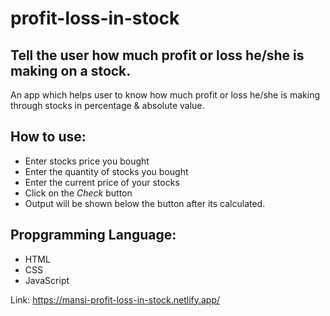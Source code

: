 # profit-loss-in-stock
## Tell the user how much profit or loss he/she is making on a stock.

An app which helps user to know how much profit or loss he/she is making through stocks in percentage & absolute value.

## How to use:
- Enter stocks price you bought
- Enter the quantity of stocks you bought
- Enter the current price of your stocks
- Click on the *Check* button
- Output will be shown below the button after its calculated.

## Propgramming Language:
- HTML
- CSS
- JavaScript

Link: https://mansi-profit-loss-in-stock.netlify.app/
